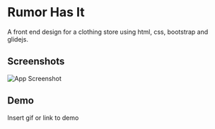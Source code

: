 
# Rumor Has It

A front end design for a clothing store using html, css, bootstrap and glidejs.

## Screenshots

![App Screenshot](https://via.placeholder.com/468x300?text=App+Screenshot+Here)


## Demo

Insert gif or link to demo